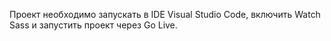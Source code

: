 Проект необходимо запускать в IDE Visual Studio Code, включить Watch Sass и запустить проект через Go Live.
